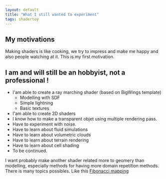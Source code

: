 ```yaml
---
layout: default
title: "What I still wanted to experiment"
tags: shadertoy
---
```

## My motivations

Making shaders is like cooking, we try to impress and make me happy and also people watching at it. This is my first motivation.

## I am and will still be an hobbyist, not a professional !

* I'am able to create a ray marching shader (based on BigWings template)
    * Modelling with SDF
    * Simple lightning
    * Basic textures
* I'am able to create 2D shaders
* I know how to make a transparent objet using multiple rendering pass.
* Have to experiment with noise.
* Have to learn about fluid simulations
* Have to learn about volumetric clouds
* Have to learn about terrain rendering
* Have to learn about cell shading
* To be continued.

I want probably make another shader related more to geomery than modelling, especially methods for having more domain repetition methods. There is many topics possibles. Like this [Fibonacci mapping](https://dokumen.tips/reader/f/spherical-fibonacci-mapping-fibonacci-mapping-benjamin-keinert-1matthias-innmann)